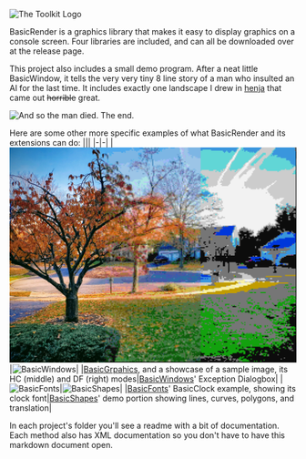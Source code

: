 ![The Toolkit Logo](https://cdn.discordapp.com/attachments/335464035921428480/734308914786598912/BasicRender.png "BasicRender Toolkit Logo")

BasicRender is a graphics library that makes it easy to display graphics on a console screen. Four libraries are included, and can all be downloaded over at the release page.

This project also includes a small demo program. After a neat little BasicWindow, it tells the very very tiny 8 line story of a man who insulted an AI for the last time. It includes exactly one landscape I drew in [henja](https://github.com/igtampe/Henja3) that came out ~~horrible~~ great.

![And so the man died. The end.](https://cdn.discordapp.com/attachments/335464035921428480/734309006390067330/68747470733a2f2f6d656469612e646973636f72646170702e6e65742f6174746163686d656e74732f373333383835333235.png "And so the man died. The end.")

Here are some other more specific examples of what BasicRender and its extensions can do:
|||
|-|-|
|![BasicGraphics](https://raw.githubusercontent.com/igtampe/ImageToBasicGraphic/master/Examples/20211121_082015-EFFECTS%20Combine.png)|![BasicWindows](https://media.discordapp.net/attachments/335464035921428480/770415215035940884/unknown.png)|
|[BasicGrpahics](https://github.com/igtampe/BasicRender/tree/master/Igtampe.BasicGraphics), and a showcase of a sample image, its HC (middle) and DF (right) modes|[BasicWindows](https://github.com/igtampe/BasicRender/tree/master/Igtampe.BasicWindows)' Exception Dialogbox|
|![BasicFonts](https://cdn.discordapp.com/attachments/335464035921428480/771588571294597120/unknown.png)|![BasicShapes](https://raw.githubusercontent.com/igtampe/BasicRender/master/Images/BasicShapes/Shapes.png)|
|[BasicFonts](https://github.com/igtampe/BasicRender/tree/master/Igtampe.BasicFonts)' BasicClock example, showing its clock font|[BasicShapes](https://github.com/igtampe/BasicRender/tree/master/Igtampe.BasicShapes)' demo portion showing lines, curves, polygons, and translation|

In each project's folder you'll see a readme with a bit of documentation. Each method also has XML documentation so you don't have to have this markdown document open.
